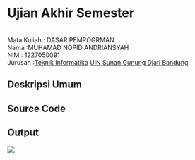 # Ujian Akhir Semester 
<br>Mata Kuliah 	: DASAR PEMROGRMAN
<br>Nama :MUHAMAD NOPID ANDRIANSYAH
<br>NIM		:	1227050091
<br>Jurusan		:[Teknik Informatika](http://if.uinsgd.ac.id/) [UIN Sunan Gunung Djati Bandung](https://uinsgd.ac.id/) 

## Deskripsi Umum

## Source Code

## Output
<img src="Output1.1">
